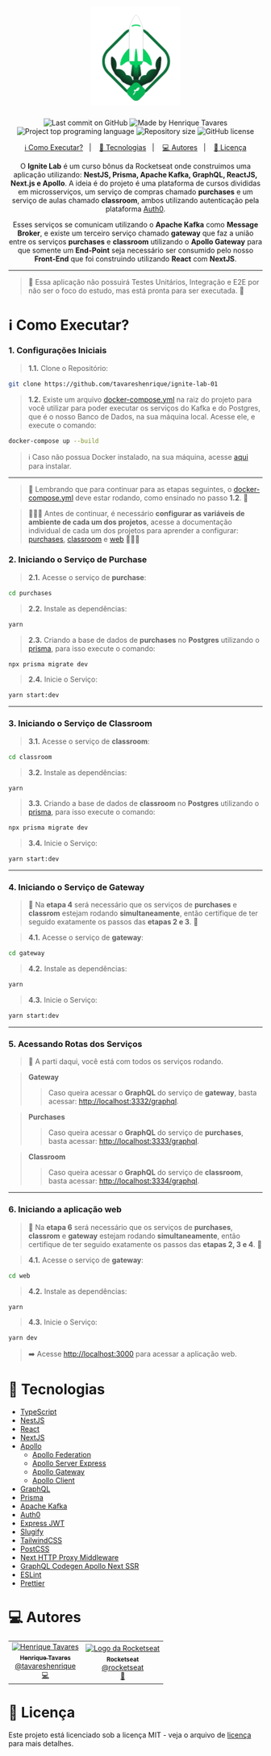 <h1 align="center">
  <img alt="Ignite Lab" title="Ignite Lab" src="https://raw.githubusercontent.com/tavareshenrique/ignite-lab-01/fdc436f7cf6b78de9683118fb7a0f000a5a4ae6f/assets/logo.svg" width="180px" />
</h1>

<p align="center">
  <img alt="Last commit on GitHub" src="https://img.shields.io/github/last-commit/tavareshenrique/ignite-lab-01?color=4ad862">
  <img alt="Made by Henrique Tavares" src="https://img.shields.io/badge/made%20by-Henrique Tavares-%20?color=4ad862">
  <img alt="Project top programing language" src="https://img.shields.io/github/languages/top/tavareshenrique/ignite-lab-01?color=4ad862">
  <img alt="Repository size" src="https://img.shields.io/github/repo-size/tavareshenrique/ignite-lab-01?color=4ad862">
  <img alt="GitHub license" src="https://img.shields.io/github/license/tavareshenrique/ignite-lab-01?color=4ad862">
</p>

<p align="center">
  <a href="#information_source-como-executar">ℹ️ Como Executar?</a>&nbsp;&nbsp;&nbsp;|&nbsp;&nbsp;&nbsp;
  <a href="#rocket-tecnologias">🚀 Tecnologias</a>&nbsp;&nbsp;&nbsp;|&nbsp;&nbsp;&nbsp;
  <a href="#computer-autores">💻 Autores</a>&nbsp;&nbsp;&nbsp;|&nbsp;&nbsp;&nbsp;
  <a href="#memo-licença">📝 Licença</a>
</p>

<p align="center">
  O <b>Ignite Lab</b> é um curso bônus da Rocketseat onde construimos uma aplicação utilizando: <b>NestJS, Prisma, Apache Kafka, GraphQL, ReactJS, Next.js e Apollo</b>. A ideia é do projeto é uma plataforma de cursos divididas em microsserviços, um serviço de compras chamado <b>purchases</b> e um serviço de aulas chamado <b>classroom</b>, ambos utilizando autenticação pela plataforma <a href="https://auth0.com/pt">Auth0</a>.
</p>

<p align="center">
  Esses serviços se comunicam utilizando o <b>Apache Kafka</b> como <b>Message Broker</b>, e existe um terceiro serviço chamado <b>gateway</b> que faz a união entre os serviços <b>purchases</b> e <b>classroom</b> utilizando o <b>Apollo Gateway</b> para que somente um <b>End-Point</b> seja necessário ser consumido pelo nosso <b>Front-End</b> que foi construindo utilizando <b>React</b> com <b>NextJS</b>.
</p>

---

> 🧪 Essa aplicação não possuirá Testes Unitários, Integração e E2E por não ser o foco do estudo, mas está pronta para ser executada. 🧪

# :information_source: Como Executar?

### 1. Configurações Iniciais

> **1.1.** Clone o Repositório:

```bash
git clone https://github.com/tavareshenrique/ignite-lab-01
```

> **1.2.** Existe um arquivo [docker-compose.yml](./docker-compose.yml) na raiz do projeto para você utilizar para poder executar os serviços do Kafka e do Postgres, que é o nosso Banco de Dados, na sua máquina local. Acesse ele, e execute o comando:

```bash
docker-compose up --build
```

> ℹ️  Caso não possua Docker instalado, na sua máquina, acesse [aqui](https://docs.docker.com/engine/install/) para instalar.

---

> 🚨 Lembrando que para continuar para as etapas seguintes, o [docker-compose.yml](./docker-compose.yml) deve estar rodando, como ensinado no passo **1.2**. 🚨

> 🚨🚨🚨 Antes de continuar, é necessário **configurar as variáveis de ambiente de cada um dos projetos**, acesse a documentação individual de cada um dos projetos para aprender a configurar: [purchases](./purchases/), [classroom](./classroom/) e [web](./web/) 🚨🚨🚨

### 2. Iniciando o Serviço de Purchase

> **2.1.** Acesse o serviço de **purchase**:

```bash
cd purchases
```

> **2.2.** Instale as dependências:

```bash
yarn
```

> **2.3.** Criando a base de dados de **purchases** no **Postgres** utilizando o [prisma](https://www.prisma.io/), para isso execute o comando:

```bash
npx prisma migrate dev
```

> **2.4.** Inicie o Serviço:

```bash
yarn start:dev
```
---

### 3. Iniciando o Serviço de Classroom

> **3.1.** Acesse o serviço de **classroom**:

```bash
cd classroom
```

> **3.2.** Instale as dependências:

```bash
yarn
```

> **3.3.** Criando a base de dados de **classroom** no **Postgres** utilizando o [prisma](https://www.prisma.io/), para isso execute o comando:

```bash
npx prisma migrate dev
```

> **3.4.** Inicie o Serviço:

```bash
yarn start:dev
```

---

### 4. Iniciando o Serviço de Gateway

> 🚨 Na **etapa 4** será necessário que os serviços de **purchases** e **classrom** estejam rodando **simultaneamente**, então certifique de ter seguido exatamente os passos das **etapas 2 e 3**. 🚨


> **4.1.** Acesse o serviço de **gateway**:

```bash
cd gateway
```

> **4.2.** Instale as dependências:

```bash
yarn
```

> **4.3.** Inicie o Serviço:

```bash
yarn start:dev
```

---

### 5. Acessando Rotas dos Serviços

> 🎉  A parti daqui, você está com todos os serviços rodando.

> **Gateway**
>> Caso queira acessar o **GraphQL** do serviço de **gateway**, basta acessar: [http://localhost:3332/graphql](http://localhost:3332/graphql).

> **Purchases**
>> Caso queira acessar o **GraphQL** do serviço de **purchases**, basta acessar: [http://localhost:3333/graphql](http://localhost:3333/graphql).

> **Classroom**
>> Caso queira acessar o **GraphQL** do serviço de **classroom**, basta acessar: [http://localhost:3334/graphql](http://localhost:3334/graphql).

---

### 6. Iniciando a aplicação web

> 🚨 Na **etapa 6** será necessário que os serviços de **purchases**, **classrom** e **gateway** estejam rodando **simultaneamente**, então certifique de ter seguido exatamente os passos das **etapas 2, 3 e 4**. 🚨


> **4.1.** Acesse o serviço de **gateway**:

```bash
cd web
```

> **4.2.** Instale as dependências:

```bash
yarn
```

> **4.3.** Inicie o Serviço:

```bash
yarn dev
```

> ➡️ Acesse [http://localhost:3000](http://localhost:3000) para acessar a aplicação web.


# :rocket: Tecnologias

- [TypeScript](https://www.typescriptlang.org/)
- [NestJS](https://nestjs.com/)
- [React](https://pt-br.reactjs.org/)
- [NextJS](https://nextjs.org/)
- [Apollo](apollographql.com)
  - [Apollo Federation](https://www.npmjs.com/package/@apollo/federation)
  - [Apollo Server Express](https://www.npmjs.com/package/apollo-server-express)
  - [Apollo Gateway](https://www.npmjs.com/package/@apollo/gateway)
  - [Apollo Client](https://www.npmjs.com/package/@apollo/client)
- [GraphQL](https://graphql.org/)
- [Prisma](https://www.prisma.io/)
- [Apache Kafka](https://kafka.apache.org/)
- [Auth0](https://auth0.com/pt)
- [Express JWT](https://www.npmjs.com/package/express-jwt)
- [Slugify](https://www.npmjs.com/package/slugify)
- [TailwindCSS](https://tailwindcss.com/)
- [PostCSS](https://postcss.org/)
- [Next HTTP Proxy Middleware](https://www.npmjs.com/package/next-http-proxy-middleware)
- [GraphQL Codegen Apollo Next SSR](https://www.npmjs.com/package/graphql-codegen-apollo-next-ssr)
- [ESLint](https://eslint.org/)
- [Prettier](https://prettier.io/)

# :computer: Autores

<table>
  <tr>
    <td align="center">
      <a href="http://github.com/tavareshenrique/">
        <img src="https://avatars1.githubusercontent.com/u/27022914?v=4" width="100px;" alt="Henrique Tavares"/>
        <br />
        <sub>
          <b>Henrique Tavares</b>
        </sub>
       </a>
       <br />
       <a href="https://www.linkedin.com/in/tavareshenrique/" title="Linkedin">@tavareshenrique</a>
       <br />
       <a href="https://github.com/tavareshenrique/go-barber-web-ts/commits?author=tavareshenrique" title="Code">💻</a>
    </td>
    <td align="center">
      <a href="http://github.com/rocketseat/">
        <img src="https://avatars.githubusercontent.com/u/28929274?s=200&v=4" width="100px;" alt="Logo da Rocketseat"/>
        <br />
        <sub>
          <b>Rocketseat</b>
        </sub>
       </a>
       <br />
       <a href="http://github.com/rocketseat/" title="Linkedin">@rocketseat</a>
       <br />
       <a href="https://github.com/tavareshenrique/go-barber-web-ts/commits?author=tavareshenrique" title="Education Platform">🚀</a>
    </td>
  </tr>
</table>

# :memo: Licença

Este projeto está licenciado sob a licença MIT - veja o arquivo de [licença](https://github.com/tavareshenrique/go-barber-mobile-ts/blob/master/LICENSE.md) para mais detalhes.
